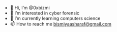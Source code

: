 - 👋 Hi, I’m @0xbizmi
- 👀 I’m interested in cyber forensic 
- 🌱 I’m currently learning computers science 
- 📫 How to reach me bismiyaasharaf@gmail.com 

<!---
0xbizmi/0xbizmi is a ✨ special ✨ repository because its `README.md` (this file) appears on your GitHub profile.
You can click the Preview link to take a look at your changes.
--->
